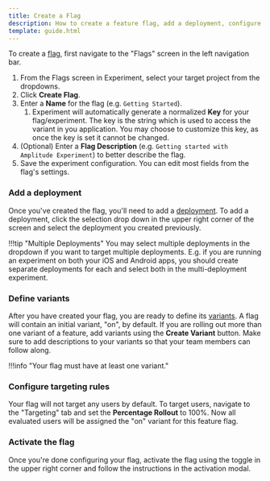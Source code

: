 ```yaml
---
title: Create a Flag
description: How to create a feature flag, add a deployment, configure targeting rules, and activate the feature flag.
template: guide.html
---
```


To create a [flag](../../general/data-model.md#flags-and-experiments), first navigate to the "Flags" screen in the left navigation bar.

1. From the Flags screen in Experiment, select your target project from the dropdowns.
2. Click **Create Flag**.
3. Enter a **Name** for the flag (e.g. `Getting Started`).
   1. Experiment will automatically generate a normalized **Key** for your flag/experiment. The key is the string which is used to access the variant in you application. You may choose to customize this key, as once the key is set it cannot be changed.
4. (Optional) Enter a **Flag Description** (e.g. `Getting started with Amplitude Experiment`) to better describe the flag.
5. Save the experiment configuration. You can edit most fields from the flag's settings.

### Add a deployment

Once you've created the flag, you'll need to add a [deployment](../../general/data-model.md#deployments). To add a deployment, click the selection drop down in the upper right corner of the screen and select the deployment you created previously.

<!-- TODO: Add image of adding a deployment -->

!!!tip "Multiple Deployments"
    You may select multiple deployments in the dropdown if you want to target multiple deployments. E.g. if you are running an experiment on both your iOS and Android apps, you should create separate deployments for each and select both in the multi-deployment experiment.

### Define variants

After you have created your flag, you are ready to define its [variants](../../general/data-model.md#variants). A flag will contain an initial variant, "on", by default. If you are rolling out more than one variant of a feature, add variants using the **Create Variant** button. Make sure to add descriptions to your variants so that your team members can follow along.

!!!info "Your flag must have at least one variant."

### Configure targeting rules

Your flag will not target any users by default. To target users, navigate to the "Targeting" tab and set the **Percentage Rollout** to 100%. Now all evaluated users will be assigned the "on" variant for this feature flag.

<!-- TODO: Add Image -->

### Activate the flag

Once you're done configuring your flag, activate the flag using the toggle in the upper right corner and follow the instructions in the activation modal.

<!-- TODO: Add Image -->
